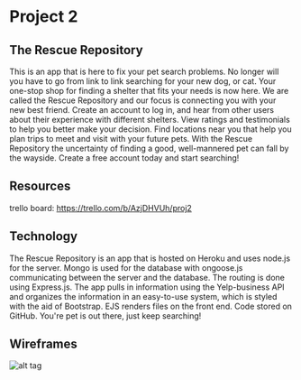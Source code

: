 # Project 2

## The Rescue Repository

This is an app that is here to fix your pet search problems. No longer will you have to go from link to link searching for your new dog, or cat. Your one-stop shop for finding a shelter that fits your needs is now here. We are called the Rescue Repository and our focus is connecting you with your new best friend. Create an account to log in, and hear from other users about their experience with different shelters. View ratings and testimonials to help you better make your decision. Find locations near you that help you plan trips to meet and visit with your future pets. With the Rescue Repository the uncertainty of finding a good, well-mannered pet can fall by the wayside. Create a free account today and start searching!

## Resources

trello board: https://trello.com/b/AzjDHVUh/proj2

## Technology

The Rescue Repository is an app that is hosted on Heroku and uses node.js for the server. Mongo is used for the database with ongoose.js communicating between the server and the database. The routing is done using Express.js. The app pulls in information using the Yelp-business API and organizes the information in an easy-to-use system, which is styled with the aid of Bootstrap. EJS renders files on the front end. Code stored on GitHub. You're pet is out there, just keep searching!

## Wireframes

![alt tag](https://imgur.com/TJ8HbjA "Log-In Page")






